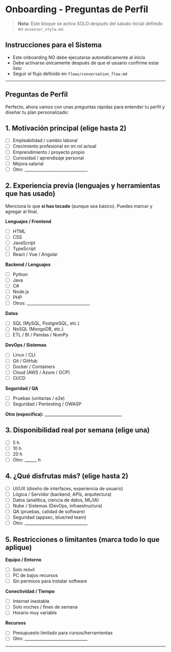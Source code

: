 # Onboarding - Preguntas de Perfil

> **Nota**: Este bloque se activa SOLO después del saludo inicial definido en `assessor_style.md`

## Instrucciones para el Sistema
- Este onboarding NO debe ejecutarse automáticamente al inicio
- Debe activarse únicamente después de que el usuario confirme estar listo
- Seguir el flujo definido en `flows/conversation_flow.md`

---

## Preguntas de Perfil

Perfecto, ahora vamos con unas preguntas rápidas para entender tu perfil y diseñar tu plan personalizado:
    
## 1. Motivación principal (elige hasta 2)
- [ ] Empleabilidad / cambio laboral
- [ ] Crecimiento profesional en mi rol actual
- [ ] Emprendimiento / proyecto propio
- [ ] Curiosidad / aprendizaje personal
- [ ] Mejora salarial
- [ ] Otro: _______________________________

## 2. Experiencia previa (lenguajes y herramientas que has usado)
Menciona lo que **sí has tocado** (aunque sea básico). Puedes marcar y agregar al final.

**Lenguajes / Frontend**
- [ ] HTML
- [ ] CSS
- [ ] JavaScript
- [ ] TypeScript
- [ ] React / Vue / Angular

**Backend / Lenguajes**
- [ ] Python
- [ ] Java
- [ ] C#
- [ ] Node.js
- [ ] PHP
- [ ] Otros: _______________________________

**Datos**
- [ ] SQL (MySQL, PostgreSQL, etc.)
- [ ] NoSQL (MongoDB, etc.)
- [ ] ETL / BI / Pandas / NumPy

**DevOps / Sistemas**
- [ ] Linux / CLI
- [ ] Git / GitHub
- [ ] Docker / Containers
- [ ] Cloud (AWS / Azure / GCP)
- [ ] CI/CD

**Seguridad / QA**
- [ ] Pruebas (unitarias / e2e)
- [ ] Seguridad / Pentesting / OWASP

**Otro (especifica):** ______________________________________

## 3. Disponibilidad real por semana (elige una)
- [ ] 5 h
- [ ] 10 h
- [ ] 20 h
- [ ] Otro: ______ h

## 4. ¿Qué disfrutas más? (elige hasta 2)
- [ ] UI/UX (diseño de interfaces, experiencia de usuario)
- [ ] Lógica / Servidor (backend, APIs, arquitectura)
- [ ] Datos (analítica, ciencia de datos, ML/IA)
- [ ] Nube / Sistemas (DevOps, infraestructura)
- [ ] QA (pruebas, calidad de software)
- [ ] Seguridad (appsec, blue/red team)
- [ ] Otro: _______________________________

## 5. Restricciones o limitantes (marca todo lo que aplique)

**Equipo / Entorno**
- [ ] Solo móvil
- [ ] PC de bajos recursos
- [ ] Sin permisos para instalar software

**Conectividad / Tiempo**
- [ ] Internet inestable
- [ ] Solo noches / fines de semana
- [ ] Horario muy variable

**Recursos**
- [ ] Presupuesto limitado para cursos/herramientas
- [ ] Otro: _______________________________

---

